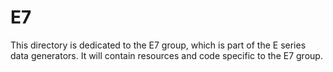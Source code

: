 # E7

This directory is dedicated to the E7 group, which is part of the E series data generators. It will contain resources and code specific to the E7 group.
